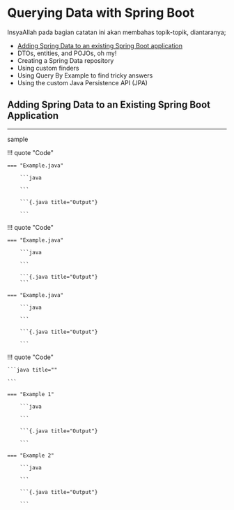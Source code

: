 # Querying Data with Spring Boot

InsyaAllah pada bagian catatan ini akan membahas topik-topik, diantaranya;

* [Adding Spring Data to an existing Spring Boot application](#adding-spring-data-to-an-existing-spring-boot-application)
* DTOs, entities, and POJOs, oh my!
* Creating a Spring Data repository
* Using custom finders
* Using Query By Example to find tricky answers
* Using the custom Java Persistence API (JPA)


## Adding Spring Data to an Existing Spring Boot Application

---

sample

!!! quote "Code"

    === "Example.java"

        ```java

        ```

        ```{.java title="Output"}
        
        ```

!!! quote "Code"

    === "Example.java"

        ```java

        ```

        ```{.java title="Output"}
        ```

    === "Example.java"

        ```java

        ```

        ```{.java title="Output"}

        ```

!!! quote "Code"

    ```java title=""

    ```

    === "Example 1"

        ```java

        ```

        ```{.java title="Output"}

        ```

    === "Example 2"

        ```java

        ```

        ```{.java title="Output"}

        ```